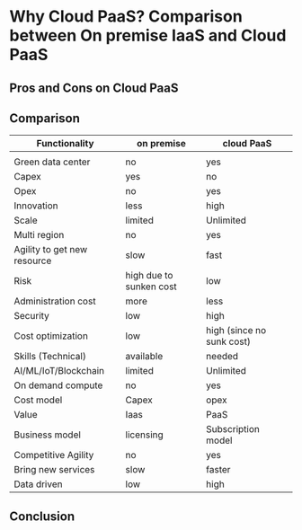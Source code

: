# Why Cloud PaaS? Comparison between On premise IaaS and Cloud PaaS

## Pros and Cons on Cloud PaaS

## Comparison

| Functionality                         |  on premise               |  cloud PaaS                  |
|---------------------------------------|---------------------------|------------------------------|
|                                       |                           |                              |
|     Green   data center               |  no                       |  yes                         |
|     Capex                             |  yes                      |  no                          |
|     Opex                              |  no                       |  yes                         |
|     Innovation                        |  less                     |  high                        |
|     Scale                             |  limited                  |  Unlimited                   |
|     Multi   region                    |  no                       |  yes                         |
|     Agility   to get new resource     |  slow                     |  fast                        |
|     Risk                              |  high due to sunken cost  |  low                         |
|     Administration   cost             |  more                     |  less                        |
|     Security                          |  low                      |  high                        |
|     Cost   optimization               |  low                      |  high (since no sunk cost)   |
|     Skills (Technical)                |  available                |  needed                      |
|     AI/ML/IoT/Blockchain              |  limited                  |  Unlimited                   |
|     On   demand compute               |  no                       |  yes                         |
|     Cost   model                      |  Capex                    |  opex                        |
|     Value                             |  Iaas                     |  PaaS                        |
|     Business   model                  |  licensing                |  Subscription model          |
|     Competitive Agility               |  no                       |  yes                         |
|     Bring   new services              |  slow                     |  faster                      |
|     Data   driven                     |  low                      |  high                        |

## Conclusion